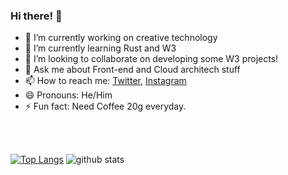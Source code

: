 ### Hi there! 👋

- 🔭 I’m currently working on creative technology
- 🌱 I’m currently learning Rust and W3
- 👯 I’m looking to collaborate on developing some W3 projects!
- 💬 Ask me about Front-end and Cloud architech stuff
- 📫 How to reach me: [Twitter](https://twitter.com/nattadetspite), [Instagram](https://www.instagram.com/lwxinm)
- 😄 Pronouns: He/Him
- ⚡ Fun fact: Need Coffee 20g everyday.

<br/>
<br/>

[![Top Langs](https://github-readme-stats.vercel.app/api/top-langs/?username=nattadetspite&layout=compact)](https://github.com/anuraghazra/github-readme-stats)
![github stats](https://github-readme-stats.vercel.app/api?username=nattadetspite&&show_icons=true&title_color=ffffff&icon_color=bb2acf&text_color=daf7dc&bg_color=151515 "nattadet'c stats")
